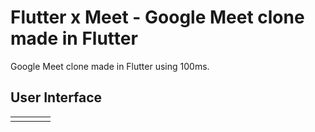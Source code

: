 # Flutter x Meet - Google Meet clone made in Flutter

Google Meet clone made in Flutter using 100ms.

## User Interface

<table>
        <tr>
          <td>
            <img src="https://user-images.githubusercontent.com/53579386/152325280-d150b1a8-50fc-4369-846d-2c18a8446537.jpeg" alt="">
          </td>
          <td>
            <img src="https://user-images.githubusercontent.com/53579386/152325366-f8b97a56-3982-4b67-b38b-d00a2fb7a995.jpeg" alt="">
          </td>
          <td>
            <img src="https://user-images.githubusercontent.com/53579386/152325466-dd88f96a-c2c8-4d6e-9442-b7037878040a.jpeg" alt="">
          </td>
          <td>
            <img src="https://user-images.githubusercontent.com/53579386/152325545-e35c125b-556e-458e-8730-c6bf1df7d953.jpeg" alt="">
          </td>
        </tr>
 </table>
<br>


